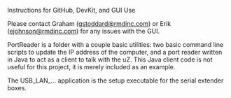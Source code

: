 Instructions for GitHub, DevKit, and GUI Use

Please contact Graham (gstoddard@rmdinc.com) or Erik (ejohnson@rmdinc.com) for any issues with the GUI.

PortReader is a folder with a couple basic utilities: two basic command line scripts to update the IP address of the computer, and a port reader written in Java to act as a client to talk with the uZ. This Java client code is not useful for this project, it is merely included as an example.

The USB_LAN_... application is the setup executable for the serial extender boxes.
